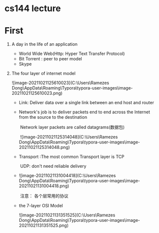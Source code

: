 # cs144 lecture

# First 

1. A day in the life of an application
   
   - World Wide Web(Http: Hyper Text Transfer Protocol)
   - Bit Torrent : peer to peer model 
   - Skype
   
2. The four layer of internet model

   ![image-20211021125610023](C:\Users\Ramezes Dong\AppData\Roaming\Typora\typora-user-images\image-20211021125610023.png)

    - Link: Deliver data over a single link between an end host and router 

    - Network's job is to deliver packets end to end across the Internet from the source to the destination

      ​	Network layer packets are called datagrams(数据包)

      ​	![image-20211021125314048](C:\Users\Ramezes Dong\AppData\Roaming\Typora\typora-user-images\image-20211021125314048.png)

    - Transport :The most common Transport layer is TCP

      ​	UDP: don't  need reliable delivery

   - ![image-20211021131004418](C:\Users\Ramezes Dong\AppData\Roaming\Typora\typora-user-images\image-20211021131004418.png)

     ​	注意： 各个层常用的协议

   - the 7-layer OSI Model

     ![image-20211021131351525](C:\Users\Ramezes Dong\AppData\Roaming\Typora\typora-user-images\image-20211021131351525.png)

